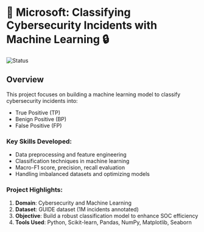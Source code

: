 # 🚀 Microsoft: Classifying Cybersecurity Incidents with Machine Learning 🔒
![Status](https://img.shields.io/badge/Status-Currently%20Working%20On-brightgreen?style=flat-square)


## Overview
This project focuses on building a machine learning model to classify cybersecurity incidents into:
- True Positive (TP)
- Benign Positive (BP)
- False Positive (FP)

### Key Skills Developed:
- Data preprocessing and feature engineering
- Classification techniques in machine learning
- Macro-F1 score, precision, recall evaluation
- Handling imbalanced datasets and optimizing models

### Project Highlights:
1. **Domain**: Cybersecurity and Machine Learning
2. **Dataset**: GUIDE dataset (1M incidents annotated)
3. **Objective**: Build a robust classification model to enhance SOC efficiency
4. **Tools Used**: Python, Scikit-learn, Pandas, NumPy, Matplotlib, Seaborn
